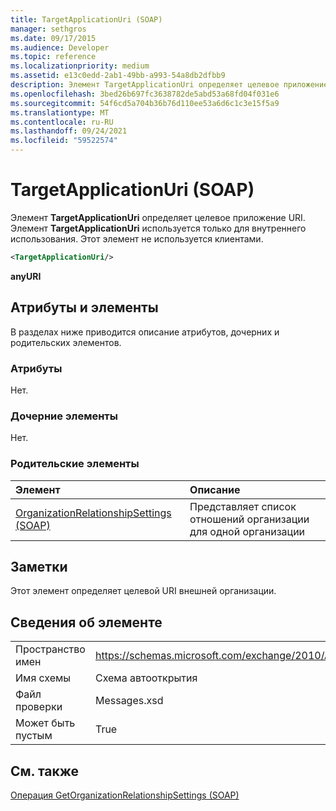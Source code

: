 ```yaml
---
title: TargetApplicationUri (SOAP)
manager: sethgros
ms.date: 09/17/2015
ms.audience: Developer
ms.topic: reference
ms.localizationpriority: medium
ms.assetid: e13c0edd-2ab1-49bb-a993-54a8db2dfbb9
description: Элемент TargetApplicationUri определяет целевое приложение URI. Элемент TargetApplicationUri используется только для внутреннего использования. Этот элемент не используется клиентами.
ms.openlocfilehash: 3bed26b697fc3638782de5abd53a68fd04f031e6
ms.sourcegitcommit: 54f6cd5a704b36b76d110ee53a6d6c1c3e15f5a9
ms.translationtype: MT
ms.contentlocale: ru-RU
ms.lasthandoff: 09/24/2021
ms.locfileid: "59522574"
---
```

# <a name="targetapplicationuri-soap"></a>TargetApplicationUri (SOAP)

Элемент **TargetApplicationUri** определяет целевое приложение URI. Элемент **TargetApplicationUri** используется только для внутреннего использования. Этот элемент не используется клиентами. 
  
```XML
<TargetApplicationUri/>
```

 **anyURI**
## <a name="attributes-and-elements"></a>Атрибуты и элементы

В разделах ниже приводится описание атрибутов, дочерних и родительских элементов.
  
### <a name="attributes"></a>Атрибуты

Нет.
  
### <a name="child-elements"></a>Дочерние элементы

Нет.
  
### <a name="parent-elements"></a>Родительские элементы

|**Элемент**|**Описание**|
|:-----|:-----|
|[OrganizationRelationshipSettings (SOAP)](organizationrelationshipsettings-soap.md) <br/> |Представляет список отношений организации для одной организации  <br/> |
   
## <a name="remarks"></a>Заметки

Этот элемент определяет целевой URI внешней организации.
  
## <a name="element-information"></a>Сведения об элементе

|||
|:-----|:-----|
|Пространство имен  <br/> |https://schemas.microsoft.com/exchange/2010/Autodiscover  <br/> |
|Имя схемы  <br/> |Схема автооткрытия  <br/> |
|Файл проверки  <br/> |Messages.xsd  <br/> |
|Может быть пустым  <br/> |True  <br/> |
   
## <a name="see-also"></a>См. также



[Операция GetOrganizationRelationshipSettings (SOAP)](getorganizationrelationshipsettings-operation-soap.md)

